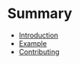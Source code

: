 # Summary

- [Introduction](./introduction.md)
- [Example](./example.md)
- [Contributing](./contributing.md)
